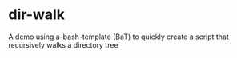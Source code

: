 # dir-walk
A demo using a-bash-template (BaT) to quickly create a script that recursively walks a directory tree
